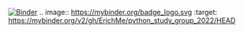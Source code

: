 [![Binder](https://mybinder.org/badge_logo.svg)](https://mybinder.org/v2/gh/ErichMe/python_study_group_2022/HEAD)
.. image:: https://mybinder.org/badge_logo.svg
 :target: https://mybinder.org/v2/gh/ErichMe/python_study_group_2022/HEAD
